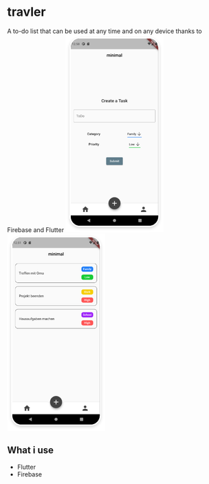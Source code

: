 # travler

A to-do list that can be used at any time and on any device thanks to Firebase and Flutter
<img src="readme_src/screen1.png" alt="" />
<img src="readme_src/screen2.png" alt="" />

## What i use

- Flutter
- Firebase

